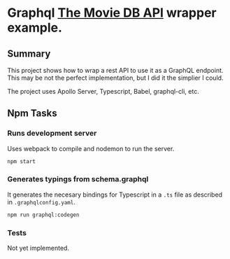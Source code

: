 # Graphql [The Movie DB API](https://www.themoviedb.org/documentation/api) wrapper example.

## Summary

This project shows how to wrap a rest API to use it as a GraphQL endpoint. This may be not the perfect implementation, but I did it the simplier I could.

The project uses Apollo Server, Typescript, Babel, graphql-cli, etc.

## Npm Tasks

### Runs development server

Uses webpack to compile and nodemon to run the server.

```bash
npm start
```

### Generates typings from schema.graphql

It generates the necesary bindings for Typescript in a `.ts` file as described in `.graphqlconfig.yaml`.

```bash
npm run graphql:codegen
```

### Tests

Not yet implemented.
